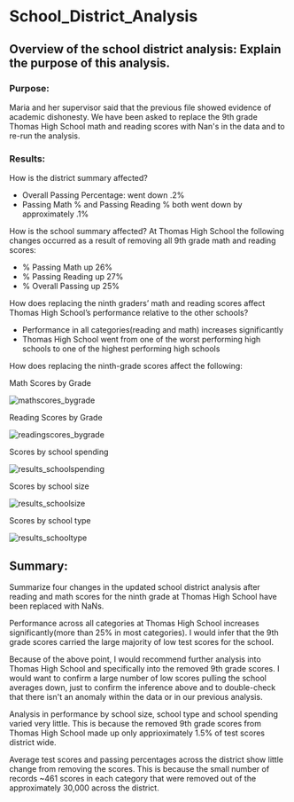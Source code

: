 # School_District_Analysis

## Overview of the school district analysis: Explain the purpose of this analysis.
### Purpose: 
Maria and her supervisor said that the previous file showed evidence of academic dishonesty. We have been asked to replace the 9th grade Thomas High School math and reading scores with Nan's in the data and to re-run the analysis. 

### Results:

How is the district summary affected?
- Overall Passing Percentage: went down .2%
- Passing Math % and Passing Reading % both went down by approximately .1%

How is the school summary affected?
At Thomas High School the following changes occurred as a result of removing all 9th grade math and reading scores:
- % Passing Math up 26%
- % Passing Reading up 27%
- % Overall Passing up 25%

How does replacing the ninth graders’ math and reading scores affect Thomas High School’s performance relative to the other schools?
- Performance in all categories(reading and math) increases significantly 
- Thomas High School went from one of the worst performing high schools to one of the highest performing high schools 

How does replacing the ninth-grade scores affect the following:

Math Scores by Grade

![mathscores_bygrade](https://user-images.githubusercontent.com/84742544/125677706-758f0c37-0f44-4331-b99d-91c36940c629.PNG)

Reading Scores by Grade

![readingscores_bygrade](https://user-images.githubusercontent.com/84742544/125677707-b70b3b42-d9fd-4bd3-9bfa-53e325a79d90.PNG)

Scores by school spending

![results_schoolspending](https://user-images.githubusercontent.com/84742544/125677703-68fdfcb8-4fae-442b-80d6-377a3dcb6433.PNG)

Scores by school size

![results_schoolsize](https://user-images.githubusercontent.com/84742544/125677700-50f3da65-cad7-4396-b1fb-e9158ad2387a.PNG)

Scores by school type

![results_schooltype](https://user-images.githubusercontent.com/84742544/125677705-cc0b6397-4ebf-4c94-8154-1b1402868a12.PNG)

## Summary: 
Summarize four changes in the updated school district analysis after reading and math scores for the ninth grade at Thomas High School have been replaced with NaNs.

Performance across all categories at Thomas High School increases significantly(more than 25% in most categories). I would infer that the 9th grade scores carried the large majority of low test scores for the school.  

Because of the above point, I would recommend further analysis into Thomas High School and specifically into the removed 9th grade scores. I would want to confirm a large number of low scores pulling the school averages down, just to confirm the inference above and to double-check that there isn't an anomaly within the data or in our previous analysis. 

Analysis in performance by school size, school type and school spending varied very little. This is because the removed 9th grade scores from Thomas High School made up only apprioximately 1.5% of test scores district wide. 

Average test scores and passing percentages across the district show little change from removing the scores. This is because the small number of records ~461 scores in each category that were removed out of the approximately 30,000 across the district. 
